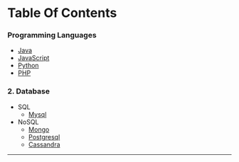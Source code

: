 # Table Of Contents  

### Programming Languages
   * [Java](https://srimuthurajesh.github.io/Tech-Notes/Java)
   * [JavaScript](https://srimuthurajesh.github.io/Tech-Notes/Java%20script)
   * [Python](https://srimuthurajesh.github.io/Tech-Notes/Python)
   * [PHP](https://srimuthurajesh.github.io/Tech-Notes/PHP)

### 2. Database
   * SQL
       * [Mysql](https://srimuthurajesh.github.io/Tech-Notes/SQL/mysql.html)
   * NoSQL
       * [Mongo](https://srimuthurajesh.github.io/Tech-Notes/NoSql/Mongo.html)
       * [Postgresql](https://srimuthurajesh.github.io/Tech-Notes/NoSql/Mongo.html)
       * [Cassandra](https://srimuthurajesh.github.io/Tech-Notes/NoSql/Cassandra.html)


----
